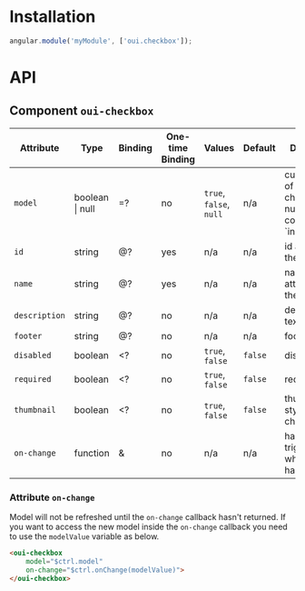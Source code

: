 # Installation

```js
angular.module('myModule', ['oui.checkbox']);
```

# API

## Component `oui-checkbox`

| Attribute     | Type                    | Binding | One-time Binding  | Values                  | Default   | Description
| ----          | ----                    | ----    | ----              | ----                    | ----      | ----
| `model`       | boolean &#124; null     | =?      | no                | `true`, `false`, `null` | n/a       | current value of the checkbox and null is considered as `indeterminate
| `id`          | string                  | @?      | yes               | n/a                     | n/a       | id attribute of the checkbox
| `name`        | string                  | @?      | yes               | n/a                     | n/a       | name attribute of the checkbox
| `description` | string                  | @?      | no                | n/a                     | n/a       | description text
| `footer`      | string                  | @?      | no                | n/a                     | n/a       | footer text
| `disabled`    | boolean                 | <?      | no                | `true`, `false`         | `false`   | disabled flag
| `required`    | boolean                 | <?      | no                | `true`, `false`         | `false`   | required flag
| `thumbnail`   | boolean                 | <?      | no                | `true`, `false`         | `false`   | thumbnail style of the checkbox
| `on-change`   | function                | &       | no                | n/a                     | n/a       | handler triggered when value has changed

### Attribute `on-change`

Model will not be refreshed until the `on-change` callback hasn't returned. If you want to access the new model inside the `on-change` callback you need to use the `modelValue` variable as below.

```html
<oui-checkbox
    model="$ctrl.model"
    on-change="$ctrl.onChange(modelValue)">
</oui-checkbox>
```
